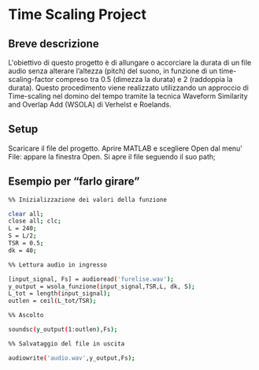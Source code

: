 # Time Scaling Project

## Breve descrizione
L'obiettivo di questo progetto è di allungare o accorciare la durata di un file audio senza alterare l’altezza (pitch) del suono, in funzione di un time-scaling-factor compreso tra 0.5 (dimezza la durata) e 2 (raddoppia la durata). Questo procedimento viene realizzato utilizzando un approccio di Time-scaling nel domino del tempo tramite la tecnica Waveform Similarity and Overlap Add (WSOLA) di Verhelst e Roelands.

## Setup
Scaricare il file del progetto.
Aprire MATLAB e scegliere Open dal menu' File: appare la finestra Open. 
Si apre il file seguendo il suo path;

## Esempio per “farlo girare”

```sh
%% Inizializzazione dei valori della funzione

clear all; 
close all; clc;
L = 240; 
S = L/2;
TSR = 0.5;
dk = 40;

%% Lettura audio in ingresso

[input_signal, Fs] = audioread('furelise.wav');
y_output = wsola_funzione(input_signal,TSR,L, dk, S);
L_tot = length(input_signal);
outlen = ceil(L_tot/TSR);

%% Ascolto

soundsc(y_output(1:outlen),Fs);

%% Salvataggio del file in uscita

audiowrite('audio.wav',y_output,Fs);

```


